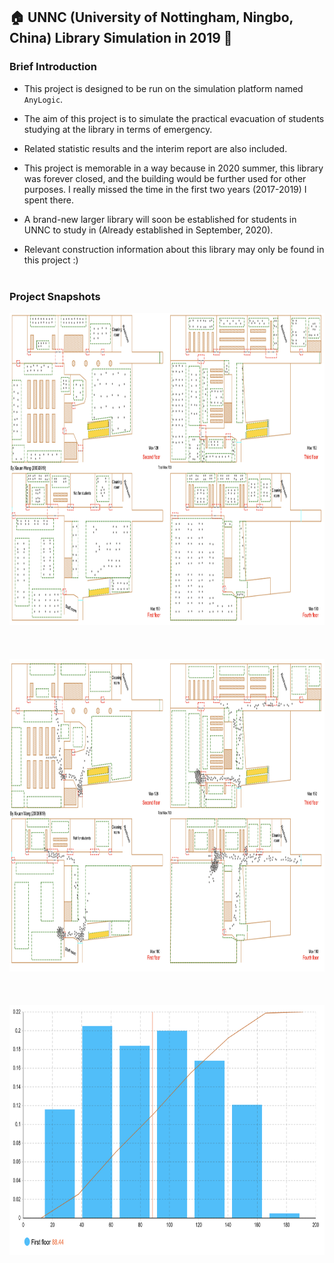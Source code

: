 ## 🏠 UNNC (University of Nottingham, Ningbo, China) Library Simulation in 2019 📖

### Brief Introduction

* This project is designed to be run on the simulation platform named ```AnyLogic```.  
  
* The aim of this project is to simulate the practical evacuation of students studying at the library in terms of emergency.  

* Related statistic results and the interim report are also included.
  
* This project is memorable in a way because in 2020 summer, this library was forever closed, 
and the building would be further used for other purposes. I really missed the time in the first two years (2017-2019) I spent there.

* A brand-new larger library will soon be established for students in UNNC to study in (Already established in September, 2020).  
  
* Relevant construction information about this library may only be found in this project :) <br><br>

### Project Snapshots 

<img src="images/studying.png" alt="screenshot1" width="900" height="500"><br><br><br><br>
<img src="images/evacuation.png" alt="screenshot2" width="900" height="500"><br><br><br><br>
<img src="images/statistics.png" alt="screenshot3" width="700" height="400"><br><br><br><br>
